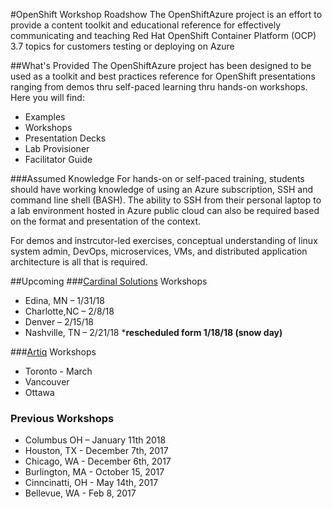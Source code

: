 #OpenShift Workshop Roadshow
The OpenShiftAzure project is an effort to provide a content toolkit and educational reference for effectively communicating and teaching Red Hat OpenShift Container Platform (OCP) 3.7 topics for customers testing or deploying on Azure

##What's Provided
The OpenShiftAzure project has been designed to be used as a toolkit and best practices reference for OpenShift presentations ranging from demos thru self-paced learning thru hands-on workshops. Here you will find:

* Examples
* Workshops
* Presentation Decks
* Lab Provisioner
* Facilitator Guide

###Assumed Knowledge
For hands-on or self-paced training, students should have working knowledge of using an Azure subscription, SSH and command line shell (BASH). The ability to SSH from their personal laptop to a lab environment hosted in Azure public cloud can also be required based on the format and presentation of the context.

For demos and instrcutor-led exercises, conceptual understanding of linux system admin, DevOps, microservices, VMs, and distributed application architecture is all that is required.

##Upcoming
###[Cardinal Solutions](https://www.cardinalsolutions.com/redhatopenshift) Workshops
* Edina, MN – 1/31/18
* Charlotte,NC – 2/8/18
* Denver – 2/15/18
* Nashville, TN – 2/21/18 ***rescheduled form 1/18/18 (snow day)**

###[Artiq](https://www.arctiq.ca/draft_events/2018/1/7/openshift-on-azure-workshop/) Workshops
* Toronto - March
* Vancouver
* Ottawa

### Previous Workshops
* Columbus OH – January 11th 2018
* Houston, TX - December 7th, 2017
* Chicago, WA - December 6th, 2017
* Burlington, MA - October 15, 2017
* Cinncinatti, OH - May 14th, 2017
* Bellevue, WA - Feb 8, 2017
